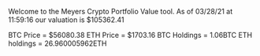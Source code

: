 Welcome to the Meyers Crypto Portfolio Value tool. 
As of 03/28/21 at 11:59:16 our valuation is $105362.41 

BTC Price = $56080.38
 ETH Price = $1703.16
BTC Holdings = 1.06BTC
 ETH holdings = 26.960005962ETH 
